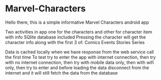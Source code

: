 # Marvel-Characters

Hello there, this is a simple informative Marvel Characters android app

Two activities in app one for the characters and other for character item with info
SQlite database included
Pressing the character will get the character info along with the first 3 of:
Comics
Events
Stories
Series


Data is cached locally when we have response from the web service call the first time
To test try to enter the app with internet connection, then try with no internet connection, then try with mobile data only, then with wifi only, then try to enter and before loading the data disconnect from the internet and it will still fetch the data from the database
